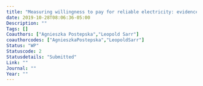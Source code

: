 ```yaml
---
title: "Measuring willingness to pay for reliable electricity: evidence from Senegal"
date: 2019-10-28T08:06:36-05:00
Description: ""
Tags: []
Coauthors: ["Agnieszka Postepska","Leopold Sarr"]
coauthorcodes: ["AgnieszkaPostepska","LeopoldSarr"]
Status: "WP"
Statuscode: 2
Statusdetails: "Submitted"
Link: ""
Journal: ""
Year: ""
---
```


